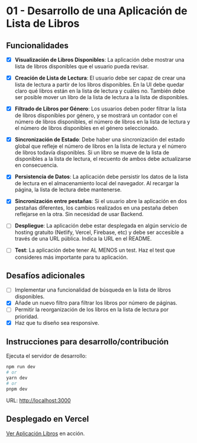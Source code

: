 # 01 - Desarrollo de una Aplicación de Lista de Libros

## Funcionalidades

- [x] **Visualización de Libros Disponibles**: La aplicación debe mostrar una lista de libros disponibles que el usuario pueda revisar.

- [x] **Creación de Lista de Lectura**: El usuario debe ser capaz de crear una lista de lectura a partir de los libros disponibles. En la UI debe quedar claro qué libros están en la lista de lectura y cuáles no. También debe ser posible mover un libro de la lista de lectura a la lista de disponibles.

- [x] **Filtrado de Libros por Género**: Los usuarios deben poder filtrar la lista de libros disponibles por género, y se mostrará un contador con el número de libros disponibles, el número de libros en la lista de lectura y el número de libros disponibles en el género seleccionado.

- [x] **Sincronización de Estado**: Debe haber una sincronización del estado global que refleje el número de libros en la lista de lectura y el número de libros todavía disponibles. Si un libro se mueve de la lista de disponibles a la lista de lectura, el recuento de ambos debe actualizarse en consecuencia.

- [x] **Persistencia de Datos**: La aplicación debe persistir los datos de la lista de lectura en el almacenamiento local del navegador. Al recargar la página, la lista de lectura debe mantenerse.

- [x] **Sincronización entre pestañas**: Si el usuario abre la aplicación en dos pestañas diferentes, los cambios realizados en una pestaña deben reflejarse en la otra. Sin necesidad de usar Backend.

- [ ] **Despliegue**: La aplicación debe estar desplegada en algún servicio de hosting gratuito (Netlify, Vercel, Firebase, etc) y debe ser accesible a través de una URL pública. Indica la URL en el README.

- [ ] **Test**: La aplicación debe tener AL MENOS un test. Haz el test que consideres más importante para tu aplicación.

## Desafíos adicionales

- [ ] Implementar una funcionalidad de búsqueda en la lista de libros disponibles.
- [x] Añade un nuevo filtro para filtrar los libros por número de páginas.
- [ ] Permitir la reorganización de los libros en la lista de lectura por prioridad.
- [x] Haz que tu diseño sea responsive.

## Instrucciones para desarrollo/contribución

Ejecuta el servidor de desarrollo:

```bash
npm run dev
# or
yarn dev
# or
pnpm dev
```

URL: [http://localhost:3000](http://localhost:3000)

## Desplegado en Vercel

[Ver Aplicación Libros](https://pruebas-tecnicas-tau.vercel.app/) en acción.
